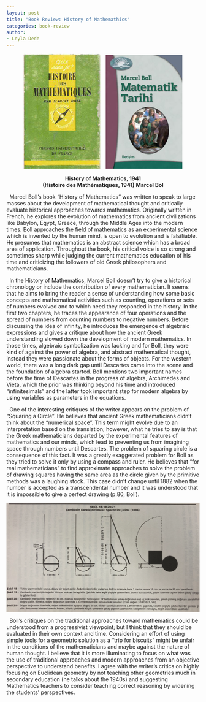 ```yaml
---
layout: post
title: "Book Review: History of Mathemathics"
categories: book-review
author:
- Leyla Dede
---
```


<div style="text-align: center;">
  <img src="https://raw.githubusercontent.com/Kqpa/math/refs/heads/master/assets/photos/history_of_math_eng.jpg" alt="Image 1" width="200" style="margin-right: 10px;">
  <img src="https://raw.githubusercontent.com/Kqpa/math/refs/heads/master/assets/photos/history_of_math_tr.jpg" alt="Image 2" width="200">
  <p>
    <strong>
    History of Mathematics, 1941<br>
    (Histoire des Mathématiques, 1941)
    Marcel Bol
    </strong>
  </p>
</div>

&nbsp; Marcel Boll’s book “History of Mathematics” was written to speak to large masses about the development of mathematical thought and critically evaluate historical approaches towards mathematics. Originally written in French, he explores the evolution of mathematics from ancient civilizations like Babylon, Egypt, Greece, through the Middle Ages into the modern times. Boll approaches the field of mathematics as an experimental science which is invented by the human mind, is open to evolution and is falsifiable. He presumes that mathematics is an abstract science which has a broad area of application. Throughout the book, his critical voice is so strong and sometimes sharp while judging the current mathematics education of his time and criticizing the followers of old Greek philosophers and mathematicians.
 
&nbsp; In the History of Mathematics, Marcel Boll doesn’t try to give a historical chronology or include the contribution of every mathematician. It seems that he aims to bring the reader a sense of understanding how some basic concepts and mathematical activities such as counting, operations or sets of numbers evolved and to which need they responded in the history.  In the first two chapters, he traces the appearance of four operations and the spread of numbers from counting numbers to negative numbers. Before discussing the idea of infinity, he introduces the emergence of algebraic expressions and gives a critique about how the ancient Greek understanding slowed down the development of modern mathematics. In those times, algebraic symbolization was lacking and for Boll, they were kind of against the power of algebra, and abstract mathematical thought, instead they were passionate about the forms of objects. For the western world, there was a long dark gap until Descartes came into the scene and the foundation of algebra started. Boll mentions two important names before the time of Descartes in the progress of algebra, Archimedes and Vieta, which the prior was thinking beyond his time and introduced “infinitesimals” and the latter took important step for modern algebra by using variables as parameters in the equations.

&nbsp; One of the interesting critiques of the writer appears on the problem of “Squaring a Circle”. He believes that ancient Greek mathematicians didn’t think about the “numerical space”. This term might evolve due to an interpretation based on the translation; however, what he tries to say is that the Greek mathematicians departed by the experimental features of mathematics and our minds, which lead to preventing us from imagining space through numbers until Descartes. The problem of squaring circle is a consequence of this fact. It was a greatly exaggerated problem for Boll as they tried to solve it only by using a compass and ruler. He believes that “for real mathematicians” to find approximate approaches to solve the problem of drawing squares having the same area as the circle given by the primitive methods was a laughing stock. This case didn’t change until 1882 when the number  is accepted as a transcendental number and it was understood that it is impossible to give a perfect drawing (p.80, Boll). 

<img src="https://raw.githubusercontent.com/Kqpa/math/refs/heads/master/assets/photos/history_of_math_sphere.png"
     alt="Some diagram"
     style="display:block; margin:0 auto; max-width:100%; height:auto;" />

&nbsp; Boll’s critiques on the traditional approaches toward mathematics could be understood from a progressivist viewpoint; but I think that they should be evaluated in their own context and time. Considering an effort of using simple tools for a geometric  solution as a “trip for biscuits” might be unfair in the conditions of the mathematicians and maybe against the nature of human thought. I believe that it is more illuminating to focus on what was the use of traditional approaches and modern approaches from an objective perspective to understand benefits. I agree with the writer’s critics on highly focusing on Euclidean geometry by not teaching other geometries much in secondary education (he talks about the 1940s) and suggesting Mathematics teachers to consider teaching correct reasoning by widening the students’ perspectives.
